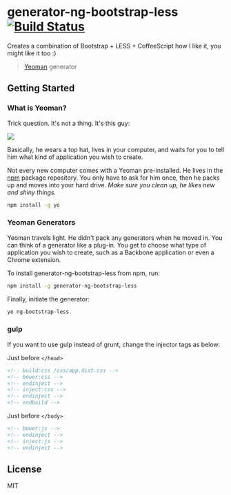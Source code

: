 # generator-ng-bootstrap-less [![Build Status](https://secure.travis-ci.org/dsbaars/generator-ng-bootstrap-less.png?branch=master)](https://travis-ci.org/dsbaars/generator-ng-bootstrap-less)

Creates a combination of Bootstrap + LESS + CoffeeScript how I like it, you might like it too :)

> [Yeoman](http://yeoman.io) generator


## Getting Started

### What is Yeoman?

Trick question. It's not a thing. It's this guy:

![](http://i.imgur.com/JHaAlBJ.png)

Basically, he wears a top hat, lives in your computer, and waits for you to tell him what kind of application you wish to create.

Not every new computer comes with a Yeoman pre-installed. He lives in the [npm](https://npmjs.org) package repository. You only have to ask for him once, then he packs up and moves into your hard drive. *Make sure you clean up, he likes new and shiny things.*

```bash
npm install -g yo
```

### Yeoman Generators

Yeoman travels light. He didn't pack any generators when he moved in. You can think of a generator like a plug-in. You get to choose what type of application you wish to create, such as a Backbone application or even a Chrome extension.

To install generator-ng-bootstrap-less from npm, run:

```bash
npm install -g generator-ng-bootstrap-less
```

Finally, initiate the generator:

```bash
yo ng-bootstrap-less
```

### gulp
If you want to use gulp instead of grunt, change the injector tags as below:

Just before `</head>`
```html
<!-- build:css /css/app.dist.css -->
<!-- bower:css -->
<!-- endinject -->
<!-- inject:css -->
<!-- endinject -->
<!-- endbuild -->
```

Just before `</body>`
```html
<!-- bower:js -->
<!-- endinject -->
<!-- inject:js -->
<!-- endinject -->
```

## License

MIT
